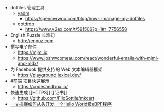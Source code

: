 - dotfiles 管理工具
	- [yadm](https://github.com/TheLocehiliosan/yadm)
		- https://spencerwoo.com/blog/how-i-manage-my-dotfiles
	- [dotdrop](https://github.com/deadc0de6/dotdrop)
		- https://www.v2ex.com/t/591506?p=1#r_7756558
- English Puzzle 长难句
	- http://enpuz.com
- 撰写电子邮件
	- https://mjml.io
	- https://www.joshwcomeau.com/react/wonderful-emails-with-mjml-and-mdx/
- 为 Facebook 提供支持的 Web 文本编辑器框架
	- https://playground.lexical.dev/
- #前端 项目快速展示
	- https://codesandbox.io/
- 快速生成 [[HTTPS]] [[证书]]
	- https://github.com/FiloSottile/mkcert
- [一文搞懂如何从头开发一个Hello World级eBPF程序](https://mp.weixin.qq.com/s/74UkiAO8LuD_4uzroRUMdQ)
